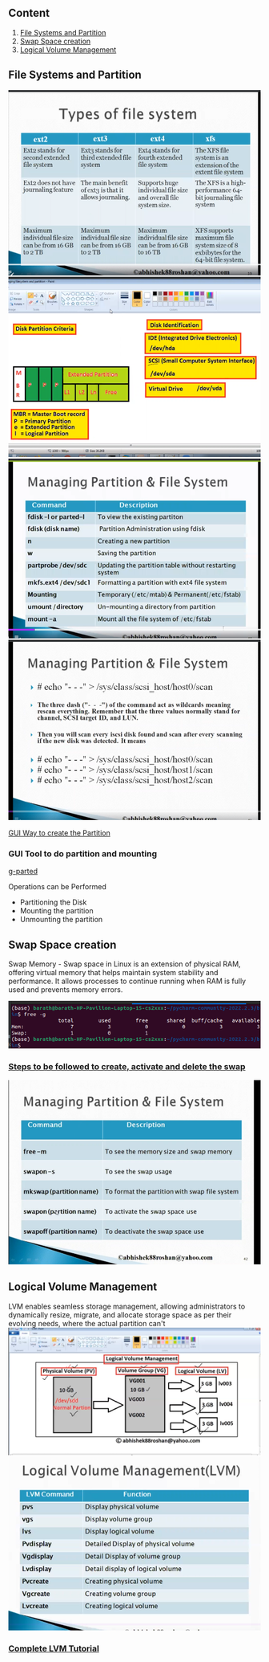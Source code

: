 ## Content

1. [File Systems and Partition](#file-systems-and-partition)
2. [Swap Space creation](#swap-space-creation)
3. [Logical Volume Management](#logical-volume-management)

## File Systems and Partition
![image](../media/File_system/file_system_1.png)
![image](../media/File_system/file_system_2.png)
![image](../media/File_system/file_system_3.png)
![image](../media/File_system/file_system_4.png)

[GUI Way to create the Partition](https://askubuntu.com/questions/1347340/how-can-i-create-an-usable-partition-with-unallocated-space)

### GUI Tool to do partition and mounting
[g-parted](https://www.geeksforgeeks.org/disk-partitioning-in-ubuntu-using-gparted/)

Operations can be Performed
- Partitioning the Disk
- Mounting the partition
- Unmounting the partition

## Swap Space creation

Swap Memory - Swap space in Linux is an extension of physical RAM, offering virtual memory that helps maintain system stability and performance. It allows processes to continue running when RAM is fully used and prevents memory errors.

![img_1.png](../media/File_system/swap_1.png)

### [Steps to be followed to create, activate and delete the swap](https://phoenixnap.com/kb/swap-partition)
![img_1.png](../media/File_system/swap_2.png)

## Logical Volume Management

LVM enables seamless storage management, allowing administrators to dynamically resize, migrate, and allocate storage space as per their evolving needs, where the actual partition can't
![img.png](../media/File_system/logical_1.png)
![img.png](../media/File_system/logical_2.png)

### [Complete LVM Tutorial](https://www.digitalocean.com/community/tutorials/an-introduction-to-lvm-concepts-terminology-and-operations)

